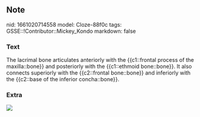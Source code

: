 ## Note
nid: 1661020714558
model: Cloze-88f0c
tags: GSSE::!Contributor::Mickey_Kondo
markdown: false

### Text
The lacrimal bone articulates anteriorly with the {{c1::frontal process of the maxilla::bone}} and posteriorly with the {{c1::ethmoid bone::bone}}. It also connects superiorly with the {{c2::frontal bone::bone}} and inferiorly with the {{c2::base of the inferior concha::bone}}.

### Extra
<img src="Gray374.jpg">
